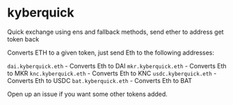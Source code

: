 # kyberquick
Quick exchange using ens and fallback methods, send ether to address get token back

Converts ETH to a given token, just send Eth to the following addresses:

`dai.kyberquick.eth` - Converts Eth to DAI
`mkr.kyberquick.eth` - Converts Eth to MKR
`knc.kyberquick.eth` - Converts Eth to KNC
`usdc.kyberquick.eth` - Converts Eth to USDC
`bat.kyberquick.eth` - Converts Eth to BAT

Open up an issue if you want some other tokens added.
